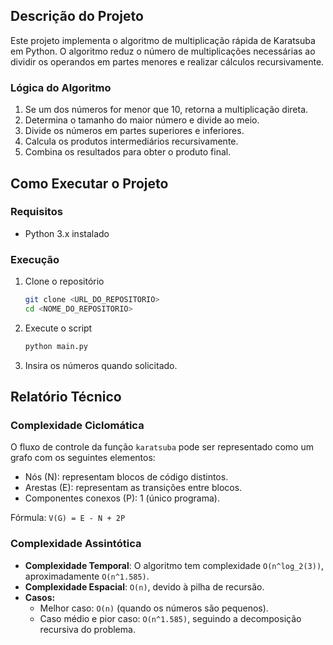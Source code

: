 ## Descrição do Projeto

Este projeto implementa o algoritmo de multiplicação rápida de Karatsuba em Python. O algoritmo reduz o número de multiplicações necessárias ao dividir os operandos em partes menores e realizar cálculos recursivamente.

### Lógica do Algoritmo
1. Se um dos números for menor que 10, retorna a multiplicação direta.
2. Determina o tamanho do maior número e divide ao meio.
3. Divide os números em partes superiores e inferiores.
4. Calcula os produtos intermediários recursivamente.
5. Combina os resultados para obter o produto final.

## Como Executar o Projeto

### Requisitos
- Python 3.x instalado

### Execução
1. Clone o repositório
   ```sh
   git clone <URL_DO_REPOSITORIO>
   cd <NOME_DO_REPOSITORIO>
   ```
2. Execute o script
   ```sh
   python main.py
   ```
3. Insira os números quando solicitado.

## Relatório Técnico

### Complexidade Ciclomática

O fluxo de controle da função `karatsuba` pode ser representado como um grafo com os seguintes elementos:
- Nós (N): representam blocos de código distintos.
- Arestas (E): representam as transições entre blocos.
- Componentes conexos (P): 1 (único programa).

Fórmula: `V(G) = E - N + 2P`

### Complexidade Assintótica

- **Complexidade Temporal**: O algoritmo tem complexidade `O(n^log_2(3))`, aproximadamente `O(n^1.585)`.
- **Complexidade Espacial**: `O(n)`, devido à pilha de recursão.
- **Casos:**
  - Melhor caso: `O(n)` (quando os números são pequenos).
  - Caso médio e pior caso: `O(n^1.585)`, seguindo a decomposição recursiva do problema.
